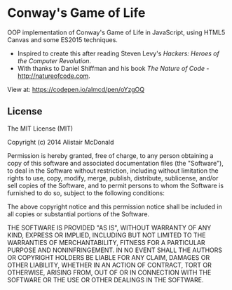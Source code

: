 Conway's Game of Life
===========

OOP implementation of Conway's Game of Life in JavaScript, using HTML5 Canvas and some ES2015 techniques.

- Inspired to create this after reading Steven Levy's *Hackers: Heroes of the Computer Revolution*.
- With thanks to Daniel Shiffman and his book *The Nature of Code* - http://natureofcode.com.

View at: https://codepen.io/almcd/pen/oYzgOQ

## License
The MIT License (MIT)

Copyright (c) 2014 Alistair McDonald

Permission is hereby granted, free of charge, to any person obtaining a copy
of this software and associated documentation files (the "Software"), to deal
in the Software without restriction, including without limitation the rights
to use, copy, modify, merge, publish, distribute, sublicense, and/or sell
copies of the Software, and to permit persons to whom the Software is
furnished to do so, subject to the following conditions:

The above copyright notice and this permission notice shall be included in
all copies or substantial portions of the Software.

THE SOFTWARE IS PROVIDED "AS IS", WITHOUT WARRANTY OF ANY KIND, EXPRESS OR
IMPLIED, INCLUDING BUT NOT LIMITED TO THE WARRANTIES OF MERCHANTABILITY,
FITNESS FOR A PARTICULAR PURPOSE AND NONINFRINGEMENT. IN NO EVENT SHALL THE
AUTHORS OR COPYRIGHT HOLDERS BE LIABLE FOR ANY CLAIM, DAMAGES OR OTHER
LIABILITY, WHETHER IN AN ACTION OF CONTRACT, TORT OR OTHERWISE, ARISING FROM,
OUT OF OR IN CONNECTION WITH THE SOFTWARE OR THE USE OR OTHER DEALINGS IN
THE SOFTWARE.